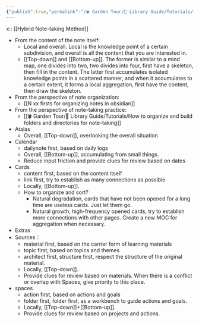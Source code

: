 ```yaml
---
{"publish":true,"permalink":"/🍀 Garden Tour/🧰 Library Guide/Tutorials/This library's ACCESS folder structure and hybrid note-taking method.md","title":"This library's ACCESS folder structure and hybrid note-taking method","created":"2022-08-07","modified":"2024-11-22","published":"2025-07-09T10:56:17.010+08:00","cssclasses":""}
---
```


x:: [[Hybrid Note-taking Method]]

- From the content of the note itself:
	- Local and overall. Local is the knowledge point of a certain subdivision, and overall is all the content that you are interested in.
	- [[Top-down]] and [[Bottom-up]]. The former is similar to a mind map, one divides into two, two divides into four, first have a skeleton, then fill in the content. The latter first accumulates isolated knowledge points in a scattered manner, and when it accumulates to a certain extent, it forms a local aggregation, first have the content, then draw the skeleton.
- From the perspective of note organization:
	- [[N xx firsts for organizing notes in obsidian]]
- From the perspective of note-taking practice:
	- [[🍀 Garden Tour/🧰 Library Guide/Tutorials/How to organize and build folders and directories for note-taking]]
- Atalas
	- Overall, [[Top-down]], overlooking the overall situation
- Calendar
	- dailynote first, based on daily logs
	- Overall, [[Bottom-up]], accumulating from small things.
	- Reduce input friction and provide clues for review based on dates
- Cards
	- content first, based on the content itself
	- link first, try to establish as many connections as possible
	- Locally, [[Bottom-up]].
	- How to organize and sort?
		- Natural degradation, cards that have not been opened for a long time are useless cards. Just let them go.
		- Natural growth, high-frequency opened cards, try to establish more connections with other pages. Create a new MOC for aggregation when necessary.
- Extras
- Sources：
	- material first, based on the carrier form of learning materials
	- topic first, based on topics and themes
	- architect first, structure first, respect the structure of the original material.
	- Locally, [[Top-down]].
	- Provide clues for review based on materials. When there is a conflict or overlap with Spaces, give priority to this place.
- spaces
	- action first, based on actions and goals
	- folder first, folder first, as a workbench to guide actions and goals.
	- Locally, [[Top-down]]+[[Bottom-up]].
	- Provide clues for review based on projects and actions. 